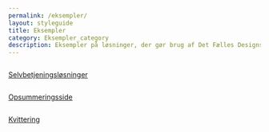 ```yaml
---
permalink: /eksempler/
layout: styleguide
title: Eksempler
category: Eksempler_category
description: Eksempler på løsninger, der gør brug af Det Fælles Designsystem
---
```


<div class="row">
 <div class="col-12 col-md-4">
      <div class="demo-component-box">
          <a href="/dkfds-docs/eksempler/selvbetjeningsloesninger/" class="demo-component-box__img example-box">
              <img src="{{ site.baseurl }}/img/componenticons/Selvbetjening.svg" alt="">
          </a>
          <p><a href="/dkfds-docs/eksempler/selvbetjeningsloesninger/">Selvbetjeningsløsninger</a></p>
      </div>
  </div>
  <div class="col-12 col-md-4">
      <div class="demo-component-box">
          <a href="/dkfds-docs/eksempler/opsummeringsside/" class="demo-component-box__img example-box">
              <img src="{{ site.baseurl }}/img/componenticons/Opsummering.svg" alt="">
          </a>
          <p><a href="/dkfds-docs/eksempler/opsummeringsside/">Opsummeringsside</a></p>
      </div>
  </div>
  <div class="col-12 col-md-4">
      <div class="demo-component-box">
          <a href="/dkfds-docs/eksempler/kvittering/" class="demo-component-box__img example-box">
              <img src="{{ site.baseurl }}/img/componenticons/Kvittering.svg" alt="">
          </a>
          <p><a href="/dkfds-docs/eksempler/kvittering/">Kvittering</a></p>
      </div>
  </div>
</div>